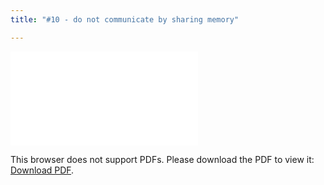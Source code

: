 ```yaml
---
title: "#10 - do not communicate by sharing memory"

---
```


<object data="/episode10.pdf" type="application/pdf" width="700px" height="700px">
    <embed src="/episode10.pdf">
        <p>This browser does not support PDFs. Please download the PDF to view it: <a href="/episode10.pdf">Download PDF</a>.</p>
    </embed>
</object>
